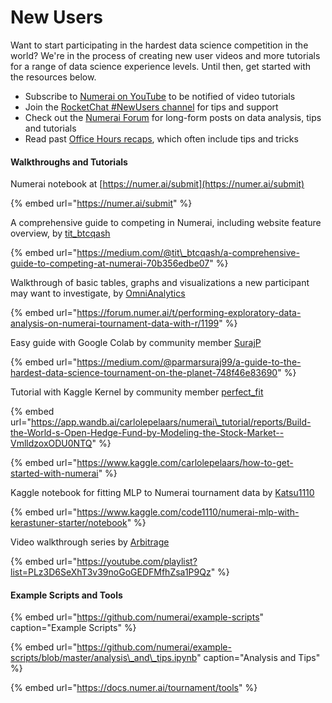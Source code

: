 # New Users

Want to start participating in the hardest data science competition in the world? We're in the process of creating new user videos and more tutorials for a range of data science experience levels. Until then, get started with the resources below. 

* Subscribe to [Numerai on YouTube](https://www.youtube.com/channel/UCQt3RVSKsDpFgYIm1A-nWbA) to be notified of video tutorials
* Join the [RocketChat \#NewUsers channel](https://community.numer.ai/channel/newusers) for tips and support
* Check out the [Numerai Forum](https://forum.numer.ai) for long-form posts on data analysis, tips and tutorials
* Read past [Office Hours recaps](https://docs.numer.ai/community-content/numerai-community-office-hours), which often include tips and tricks

#### Walkthroughs and Tutorials

Numerai notebook at [https://numer.ai/submit](https://numer.ai/submit)

{% embed url="https://numer.ai/submit" %}

A comprehensive guide to competing in Numerai, including website feature overview, by [tit\_btcqash](https://twitter.com/tit_BTCQASH)

{% embed url="https://medium.com/@tit\_btcqash/a-comprehensive-guide-to-competing-at-numerai-70b356edbe07" %}

Walkthrough of basic tables, graphs and visualizations a new participant may want to investigate, by [OmniAnalytics](https://twitter.com/OmniAnalytics)

{% embed url="https://forum.numer.ai/t/performing-exploratory-data-analysis-on-numerai-tournament-data-with-r/1199" %}

Easy guide with Google Colab by community member [SurajP](https://numer.ai/surajp)

{% embed url="https://medium.com/@parmarsuraj99/a-guide-to-the-hardest-data-science-tournament-on-the-planet-748f46e83690" %}

Tutorial with Kaggle Kernel by community member [perfect\_fit](https://numer.ai/perfect_fit)

{% embed url="https://app.wandb.ai/carlolepelaars/numerai\_tutorial/reports/Build-the-World-s-Open-Hedge-Fund-by-Modeling-the-Stock-Market--VmlldzoxODU0NTQ" %}

{% embed url="https://www.kaggle.com/carlolepelaars/how-to-get-started-with-numerai" %}

Kaggle notebook for fitting MLP to Numerai tournament data by [Katsu1110](https://twitter.com/kk1110tt)

{% embed url="https://www.kaggle.com/code1110/numerai-mlp-with-kerastuner-starter/notebook" %}

Video walkthrough series by [Arbitrage](https://numer.ai/arbitrage)

{% embed url="https://youtube.com/playlist?list=PLz3D6SeXhT3v39noGoGEDFMfhZsa1P9Qz" %}

#### **Example Scripts and Tools**

{% embed url="https://github.com/numerai/example-scripts" caption="Example Scripts" %}

{% embed url="https://github.com/numerai/example-scripts/blob/master/analysis\_and\_tips.ipynb" caption="Analysis and Tips" %}

{% embed url="https://docs.numer.ai/tournament/tools" %}







